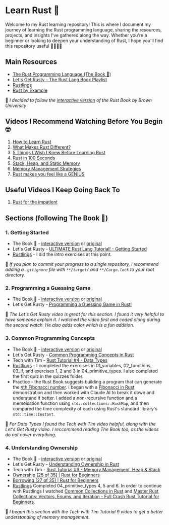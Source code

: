 # Learn Rust 🦀

Welcome to my Rust learning repository! This is where I document my journey of learning the Rust programming language, sharing the resources, projects, and insights I've gathered along the way. Whether you're a beginner or looking to deepen your understanding of Rust, I hope you'll find this repository useful 👩🏼‍💻✨
 
## Main Resources

- [The Rust Programming Language (The Book 📖)](https://doc.rust-lang.org/book/)
- [Let's Get Rusty - The Rust Lang Book Playlist](https://youtube.com/playlist?list=PLai5B987bZ9CoVR-QEIN9foz4QCJ0H2Y8&si=ldobWHRCRxI8ha6o)
- [Rustlings](https://github.com/rust-lang/rustlings)
- [Rust by Example](https://doc.rust-lang.org/rust-by-example/)

🦀 *I decided to follow the [interactive version](https://rust-book.cs.brown.edu/experiment-intro.html) of the Rust Book by Brown University*

## Videos I Recommend Watching Before You Begin 🤓

1. [How to Learn Rust](https://youtu.be/2hXNd6x9sZs?si=cTaDFsM20BbHuMzC)
2. [What Makes Rust Different?](https://youtu.be/v6RxJsk8otY?si=HeDOEj0G7hc7ilyG)
3. [5 Things I Wish I Knew Before Learning Rust](https://youtu.be/EYCBm0xAWow?si=O9MSA8RMDX9AN0Ng)
4. [Rust in 100 Seconds](https://youtu.be/5C_HPTJg5ek?si=HaMm-O_GGoCw9dsr)
5. [Stack, Heap, and Static Memory](https://youtu.be/NnLdGKoz1ls?si=YrtC5lKBaDmHcKe0)
6. [Memory Management Strategies](https://youtu.be/GUZ_2gGWuPo?si=Mc1HUagaT8tb4Ufq)
7. [Rust makes you feel like a GENIUS](https://youtu.be/0rJ94rbdteE?si=EDhFKZSyJQCNUpeH)

## Useful Videos I Keep Going Back To

1. [Rust for the impatient](https://youtu.be/br3GIIQeefY?si=CIMy5HqAmSpJ3Kgv)

## Sections (following The Book 📖)

### 1. Getting Started

- The Book 📖 - [interactive version](https://rust-book.cs.brown.edu/ch01-00-getting-started.html) or [original](https://doc.rust-lang.org/book/ch01-00-getting-started.html)
- Let's Get Rusty - [ULTIMATE Rust Lang Tutorial! - Getting Started](https://youtu.be/OX9HJsJUDxA?si=PhZ5Iv6Azi8azQf9)
- [Rustlings](https://github.com/rust-lang/rustlings) - I did the intro exercises at this point.

🦀 *If you plan to commit your progress to a single repository, I recommend adding a `.gitignore` file with `**/target/` and `**/Cargo.lock` to your root directory.*

### 2. Programming a Guessing Game

- The Book 📖 - [interactive version](https://rust-book.cs.brown.edu/ch02-00-guessing-game-tutorial.html) or [original](https://doc.rust-lang.org/book/ch02-00-guessing-game-tutorial.html)
- Let's Get Rusty - [Programming a Guessing Game in Rust!](https://youtu.be/H0xBSbnQYds?si=WubyeEfIZhSLnEnE) 

🦀 *The Let's Get Rusty video is great for this section. I found it very helpful to have someone explain it. I watched the video first and coded along during the second watch. He also adds color which is a fun addition.*

### 3. Common Programming Concepts

- The Book 📖 - [interactive version](https://rust-book.cs.brown.edu/ch03-00-common-programming-concepts.html) or [original](https://doc.rust-lang.org/book/ch03-00-common-programming-concepts.html)
- Let's Get Rusty - [Common Programming Concepts in Rust](https://youtu.be/2V0JaMVjzws?si=NAPRn5s_sazqWOAx) 
- Tech with Tim - [Rust Tutorial #4 - Data Types](https://youtu.be/t047Hseyj_k?si=M2P-K-_83AcgTQwW)
- [Rustlings](https://github.com/rust-lang/rustlings) - I completed the exercises in 01_variables, 02_functions, 03_if, and exercises 1, 2 and 3 in 04_primitive_types. I also completed the first quiz in the quizzes folder.
- Practice - the Rust Book suggests building a program that can generate the [*n*th Fibonacci number](https://github.com/kelbelss/learn-rust/tree/main/rust-book/common_programming_concepts/fibonacci/src). I began with a [Fibonacci in Rust](https://benjaminbrandt.com/fibonacci-in-rust/) demonstration and then worked with Claude AI to break it down and understand it better. I added a non-recursive function and a memoisation function using `std::collections::HashMap`, and then compared the time complexity of each using Rust's standard library's `std::time::Instant`. 

🦀 *For Data Types I found the Tech with Tim video helpful, along with the Let's Get Rusty video. I reccommend reading The Book too, as the videos do not cover everything.*

### 4. Understanding Ownership

- The Book 📖 - [interactive version](https://rust-book.cs.brown.edu/ch04-00-understanding-ownership.html) or [original](https://doc.rust-lang.org/book/ch04-00-understanding-ownership.html)
- Let's Get Rusty - [Understanding Ownership in Rust](https://youtu.be/VFIOSWy93H0?si=VFcXYn3_BQx0opjt) 
- Tech with Tim - [Rust Tutorial #9 - Memory Management, Heap & Stack](https://youtu.be/-6cnnNlAvNk?si=qFCFcRIuuhJm0A0Z)
- [Ownership [25 of 35] | Rust for Beginners](https://youtu.be/2H-O43Hl94c?si=QYqk_pwGR0iCtIFg)
- [Borrowing [27 of 35] | Rust for Beginners](https://youtu.be/6eCV-Q-kjX4?si=sq5zOJsAUDM2YXs-)
- [Rustlings](https://github.com/rust-lang/rustlings) Completed 04_primitive_types 4, 5 and 6. In order to continue with Rustlings I watched [Common Collections in Rust](https://youtu.be/Zs-pS-egQSs?si=M0kgSO-GNg4ncuJY) and [Master Rust Collections: Vectors, Enums, and Iteration - Full Crash Rust Tutorial for Beginners](https://youtu.be/f4a8rWkSl8U?si=1HIG4tKFurR2rGqS).

🦀 *I began this section with the Tech with Tim Tuturial 9 video to get a better understanding of memory management.*
